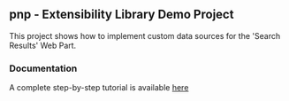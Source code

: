 ## pnp - Extensibility Library Demo Project

This project shows how to implement custom data sources for the 'Search Results' Web Part.

### Documentation

A complete step-by-step tutorial is available [here](...)